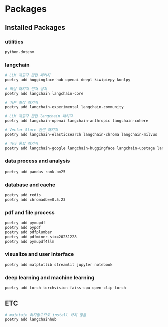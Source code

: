 # Packages

## Installed Packages

### utilities

```bash
python-dotenv
```

### langchain

```bash
# LLM 제공자 관련 패키지
poetry add huggingface-hub openai deepl kiwipiepy konlpy

# 핵심 패키지 먼저 설치
poetry add langchain langchain-core

# 기본 확장 패키지
poetry add langchain-experimental langchain-community

# LLM 제공자 관련 langchain 패키지
poetry add langchain-openai langchain-anthropic langchain-cohere

# Vector Store 관련 패키지
poetry add langchain-elasticsearch langchain-chroma langchain-milvus

# 기타 통합 패키지
poetry add langchain-google langchain-huggingface langchain-upstage langchain-teddynote
```

### data process and analysis

```bash
poetry add pandas rank-bm25
```

### database and cache

```bash
poetry add redis
poetry add chromadb==0.5.23
```

### pdf and file process

```bash
poetry add pymupdf
poetry add pypdf
poetry add pdfplumber
poetry add pdfminer-six=20231228
poetry add pymupdf4llm
```

### visualize and user interface

```bash
poetry add matplotlib streamlit jupyter notebook
```

### deep learning and machine learning

```bash
poetry add torch torchvision faiss-cpu open-clip-torch
```

## ETC

```bash
# maintain 하지않으므로 install 하지 않음
poetry add langchainhub
```
